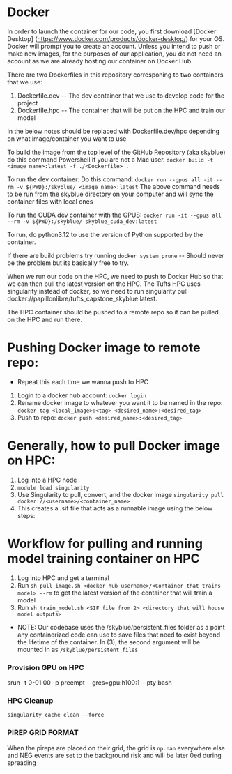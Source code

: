 # Docker

In order to launch the container for our code, you first download [Docker Desktop] (https://www.docker.com/products/docker-desktop/)
for your OS. Docker will prompt you to create an account. Unless you intend to push or make new images, for the purposes of our application, you do not need an account as we are already hosting our container on Docker Hub.

There are two Dockerfiles in this repository corresponing to two containers that we use:
1) Dockerfile.dev -- The dev container that we use to develop code for the project
2) Dockerfile.hpc -- The container that will be put on the HPC and train our model

In the below notes <Dockerfile> should be replaced with Dockerfile.dev/hpc depending on what image/container you want to use

To build the image from the top level of the GitHub Repository (aka skyblue) do this command Powershell if you are not a Mac user.
`docker build -t <image_name>:latest -f ./<Dockerfile> .`

To run the dev container:
Do this command: `docker run --gpus all -it --rm -v ${PWD}:/skyblue/ <image_name>:latest`
The above command needs to be run from the skyblue directory on your computer and will sync the container files with local ones

To run the CUDA dev container with the GPUS: `docker run -it --gpus all --rm -v ${PWD}:/skyblue/ skyblue_cuda_dev:latest`

To run, do python3.12 <fileName> to use the version of Python supported by the container.

If there are build problems try running `docker system prune` -- Should never be the problem but its basically free to try.

When we run our code on the HPC, we need to push to Docker Hub so that we can then pull the latest version
on the HPC. The Tufts HPC uses singularity instead of docker, so we need to run singularity pull docker://papillonlibre/tufts_capstone_skyblue:latest.

The HPC container should be pushed to a remote repo so it can be pulled on the HPC and run there.

# Pushing Docker image to remote repo:
* Repeat this each time we wanna push to HPC
1) Login to a docker hub account: `docker login`
2) Rename docker image to whatever you want it to be named in the repo: `docker tag <local_image>:<tag> <desired_name>:<desired_tag>`
3) Push to repo: `docker push <desired_name>:<desired_tag>`

# Generally, how to pull Docker image on HPC:
1) Log into a HPC node
2) `module load singularity`
3) Use Singularity to pull, convert, and the docker image
   `singularity pull docker://<username>/<container_name>`
4) This creates a .sif file that acts as a runnable image using the below steps:

# Workflow for pulling and running model training container on HPC
1) Log into HPC and get a terminal
2) Run `sh pull_image.sh <docker hub username>/<Container that trains model> --rm` 
   to get the latest version of the container that will train a model
3) Run `sh train_model.sh <SIF file from 2> <directory that will house model outputs>`
* NOTE: Our codebase uses the /skyblue/persistent_files folder as a point any containerized code
        can use to save files that need to exist beyond the lifetime of the container. In (3), 
        the second argument will be mounted in as `/skyblue/persistent_files`

### Provision GPU on HPC
srun -t 0-01:00 -p preempt --gres=gpu:h100:1 --pty bash

### HPC Cleanup
`singularity cache clean --force`

### PIREP GRID FORMAT ###
When the pireps are placed on their grid, the grid is `np.nan` everywhere else and NEG events are set to the background risk and will be later 0ed during spreading
